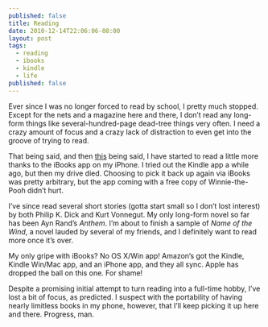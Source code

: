 ```yaml
---
published: false
title: Reading
date: 2010-12-14T22:06:06-08:00
layout: post
tags:
  - reading
  - ibooks
  - kindle
  - life
published: false
---
```

Ever since I was no longer forced to read by school, I pretty much stopped. Except for the nets and a magazine here and there, I don&#8217;t read any long-form things like several-hundred-page dead-tree things very often. I need a crazy amount of focus and a crazy lack of distraction to even get into the groove of trying to read.

<!--more-->

That being said, and then [this](http://birdiebloggery.wordpress.com/2010/12/14/kindle-a-candle/) being said, I have started to read a little more thanks to the iBooks app on my iPhone. I tried out the Kindle app a while ago, but then my drive died. Choosing to pick it back up again via iBooks was pretty arbitrary, but the app coming with a free copy of Winnie-the-Pooh didn&#8217;t hurt.

I&#8217;ve since read several short stories (gotta start small so I don&#8217;t lost interest) by both Philip K. Dick and Kurt Vonnegut. My only long-form novel so far has been Ayn Rand&#8217;s _Anthem_. I&#8217;m about to finish a sample of _Name of the Wind_, a novel lauded by several of my friends, and I definitely want to read more once it&#8217;s over.

My only gripe with iBooks? No OS X/Win app! Amazon&#8217;s got the Kindle, Kindle Win/Mac app, and an iPhone app, and they all sync. Apple has dropped the ball on this one. For shame!

Despite a promising initial attempt to turn reading into a full-time hobby, I&#8217;ve lost a bit of focus, as predicted. I suspect with the portability of having nearly limitless books in my phone, however, that I&#8217;ll keep picking it up here and there. Progress, man.
